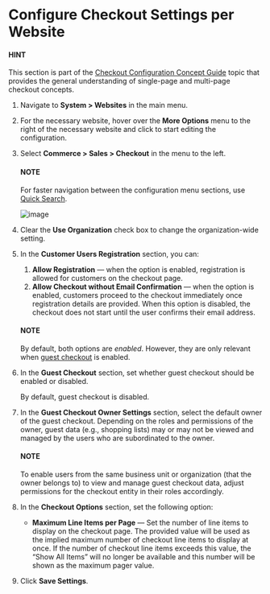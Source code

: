 <a id="user-guide-system-configuration-commerce-sales-checkout-website"></a>

<a id="user-guide-system-configuration-commerce-sales-checkout-registration-web"></a>

# Configure Checkout Settings per Website

#### HINT
This section is part of the [Checkout Configuration Concept Guide](../../../../../../concept-guides/checkout/index.md#checkout-management-concept-guide) topic that provides the general understanding of single-page and multi-page checkout concepts.

1. Navigate to **System > Websites** in the main menu.
2. For the necessary website, hover over the <i class="fa fa-ellipsis-h fa-lg" aria-hidden="true"></i> **More Options** menu to the right of the necessary website and click <i class="fas fa-cog" aria-hidden="true"></i> to start editing the configuration.
3. Select **Commerce > Sales > Checkout** in the menu to the left.

   #### NOTE
   For faster navigation between the configuration menu sections, use [Quick Search](../../../../configuration/quick-search.md#user-guide-system-configuration-quick-search).

   ![image](user/img/system/websites/web_configuration/CheckoutWeb.png)
4. Clear the **Use Organization** check box to change the organization-wide setting.
5. In the **Customer Users Registration** section, you can:
   1. **Allow Registration** —  when the option is enabled, registration is allowed for customers on the checkout page.
   2. **Allow Checkout without Email Confirmation** — when the option is enabled, customers proceed to the checkout immediately once registration details are provided. When this option is disabled, the checkout does not start until the user confirms their email address.

   #### NOTE
   By default, both options are *enabled*. However, they are only relevant when [guest checkout](../../../../configuration/commerce/sales/global-checkout-config.md#user-guide-system-configuration-commerce-sales-checkout) is enabled.
6. In the **Guest Checkout** section, set whether guest checkout should be enabled or disabled.

   By default, guest checkout is disabled.
7. In the **Guest Checkout Owner Settings** section, select the default owner of the guest checkout. Depending on the roles and permissions of the owner, guest data (e.g., shopping lists) may or may not be viewed and managed by the users who are subordinated to the owner.

   #### NOTE
   To enable users from the same business unit or organization (that the owner belongs to) to view and manage guest checkout data, adjust permissions for the checkout entity in their roles accordingly.
8. In the **Checkout Options** section, set the following option:
   * **Maximum Line Items per Page** — Set the number of line items to display on the checkout page. The provided value will be used as the implied maximum number of checkout line items to display at once. If the number of checkout line items exceeds this value, the “Show All Items” will no longer be available and this number will be shown as the maximum pager value.
9. Click **Save Settings**.

<!-- fa-bars = fa-navicon -->
<!-- Ic Tiles is used as Set As Default in saved views, and as tiles in display layout options -->
<!-- IcPencil refers to Rename in Commerce and Inline Editing in CRM -->
<!-- Check mark in the square. -->
<!-- SortDesc is also used as drop-down arrow -->
